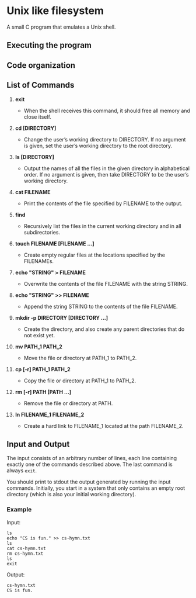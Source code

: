 # Unix like filesystem
A small C program that emulates a Unix shell.

## Executing the program

## Code organization

## List of Commands

1. **exit**
   - When the shell receives this command, it should free all memory and close itself.

2. **cd [DIRECTORY]**
   - Change the user’s working directory to DIRECTORY. If no argument is given, set the user’s working directory to the root directory.

3. **ls [DIRECTORY]**
   - Output the names of all the files in the given directory in alphabetical order. If no argument is given, then take DIRECTORY to be the user’s working directory.

4. **cat FILENAME**
   - Print the contents of the file specified by FILENAME to the output.

5. **find**
   - Recursively list the files in the current working directory and in all subdirectories.

6. **touch FILENAME [FILENAME ...]**
   - Create empty regular files at the locations specified by the FILENAMEs.

7. **echo "STRING" > FILENAME**
   - Overwrite the contents of the file FILENAME with the string STRING.

8. **echo "STRING" >> FILENAME**
   - Append the string STRING to the contents of the file FILENAME.

9. **mkdir -p DIRECTORY [DIRECTORY ...]**
   - Create the directory, and also create any parent directories that do not exist yet.

10. **mv PATH_1 PATH_2**
    - Move the file or directory at PATH_1 to PATH_2.

11. **cp [-r] PATH_1 PATH_2**
    - Copy the file or directory at PATH_1 to PATH_2.

12. **rm [-r] PATH [PATH ...]**
    - Remove the file or directory at PATH.

13. **ln FILENAME_1 FILENAME_2**
    - Create a hard link to FILENAME_1 located at the path FILENAME_2.

## Input and Output

The input consists of an arbitrary number of lines, each line containing exactly one of the commands described above. The last command is always `exit`.

You should print to stdout the output generated by running the input commands. Initially, you start in a system that only contains an empty root directory (which is also your initial working directory).

### Example

Input:
```
ls
echo "CS is fun." >> cs-hymn.txt
ls
cat cs-hymn.txt
rm cs-hymn.txt
ls
exit
```

Output:
```
cs-hymn.txt
CS is fun.
```


